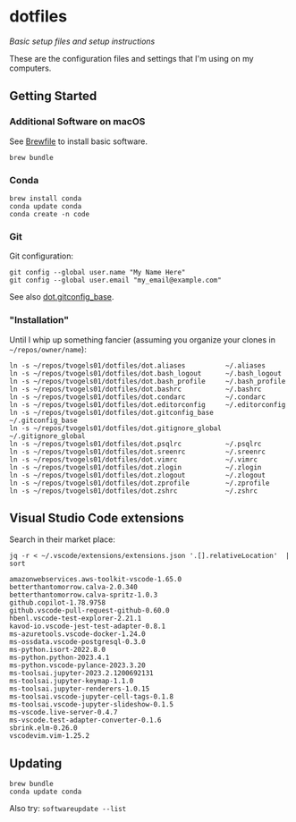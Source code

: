 # dotfiles

_Basic setup files and setup instructions_

These are the configuration files and settings that I'm using on my computers.

## Getting Started

### Additional Software on macOS

See [Brewfile](./Brewfile) to install basic software.

```shell
brew bundle
```

### Conda

```shell
brew install conda
conda update conda
conda create -n code
```

### Git

Git configuration:
```shell
git config --global user.name "My Name Here"
git config --global user.email "my_email@example.com"
```

See also [dot.gitconfig\_base](./dot.gitconfig_base).

### "Installation"

Until I whip up something fancier (assuming you organize your clones in `~/repos/owner/name`):
```shell
ln -s ~/repos/tvogels01/dotfiles/dot.aliases          ~/.aliases
ln -s ~/repos/tvogels01/dotfiles/dot.bash_logout      ~/.bash_logout
ln -s ~/repos/tvogels01/dotfiles/dot.bash_profile     ~/.bash_profile
ln -s ~/repos/tvogels01/dotfiles/dot.bashrc           ~/.bashrc
ln -s ~/repos/tvogels01/dotfiles/dot.condarc          ~/.condarc
ln -s ~/repos/tvogels01/dotfiles/dot.editorconfig     ~/.editorconfig
ln -s ~/repos/tvogels01/dotfiles/dot.gitconfig_base   ~/.gitconfig_base
ln -s ~/repos/tvogels01/dotfiles/dot.gitignore_global ~/.gitignore_global
ln -s ~/repos/tvogels01/dotfiles/dot.psqlrc           ~/.psqlrc
ln -s ~/repos/tvogels01/dotfiles/dot.sreenrc          ~/.sreenrc
ln -s ~/repos/tvogels01/dotfiles/dot.vimrc            ~/.vimrc
ln -s ~/repos/tvogels01/dotfiles/dot.zlogin           ~/.zlogin
ln -s ~/repos/tvogels01/dotfiles/dot.zlogout          ~/.zlogout
ln -s ~/repos/tvogels01/dotfiles/dot.zprofile         ~/.zprofile
ln -s ~/repos/tvogels01/dotfiles/dot.zshrc            ~/.zshrc
```

## Visual Studio Code extensions

Search in their market place:
```shell
jq -r < ~/.vscode/extensions/extensions.json '.[].relativeLocation'  | sort
```
```text
amazonwebservices.aws-toolkit-vscode-1.65.0
betterthantomorrow.calva-2.0.340
betterthantomorrow.calva-spritz-1.0.3
github.copilot-1.78.9758
github.vscode-pull-request-github-0.60.0
hbenl.vscode-test-explorer-2.21.1
kavod-io.vscode-jest-test-adapter-0.8.1
ms-azuretools.vscode-docker-1.24.0
ms-ossdata.vscode-postgresql-0.3.0
ms-python.isort-2022.8.0
ms-python.python-2023.4.1
ms-python.vscode-pylance-2023.3.20
ms-toolsai.jupyter-2023.2.1200692131
ms-toolsai.jupyter-keymap-1.1.0
ms-toolsai.jupyter-renderers-1.0.15
ms-toolsai.vscode-jupyter-cell-tags-0.1.8
ms-toolsai.vscode-jupyter-slideshow-0.1.5
ms-vscode.live-server-0.4.7
ms-vscode.test-adapter-converter-0.1.6
sbrink.elm-0.26.0
vscodevim.vim-1.25.2
```

## Updating

```
brew bundle
conda update conda
```

Also try: `softwareupdate --list`
